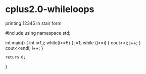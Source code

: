 # cplus2.0-whileloops
printing 12345 in stair form

#include <iostream>
using namespace std;

int main()
{
     int i=1,j;
     while(i<=5)
     {
          j=1;
          while (j<=i)
          {
               cout<<j;
               j++;
          }
          cout<<endl;
          i++;
     }
    

    return 0;
}
